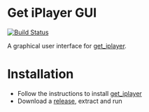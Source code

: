 # Get iPlayer GUI

[![Build Status](https://travis-ci.org/riggerthegeek/get-iplayer-gui.svg?branch=master)](https://travis-ci.org/riggerthegeek/get-iplayer-gui)

A graphical user interface for [get_iplayer](https://github.com/get-iplayer/get_iplayer).

# Installation

 - Follow the instructions to install [get_iplayer](https://github.com/get-iplayer/get_iplayer/wiki/installation)
 - Download a [release](https://github.com/riggerthegeek/get-iplayer-gui/releases), extract and run 
